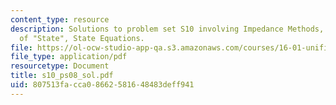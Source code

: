 ```yaml
---
content_type: resource
description: Solutions to problem set S10 involving Impedance Methods, The Concept
  of "State", State Equations.
file: https://ol-ocw-studio-app-qa.s3.amazonaws.com/courses/16-01-unified-engineering-i-ii-iii-iv-fall-2005-spring-2006/807513facca08662581648483deff941_s10_ps08_sol.pdf
file_type: application/pdf
resourcetype: Document
title: s10_ps08_sol.pdf
uid: 807513fa-cca0-8662-5816-48483deff941
---
```

